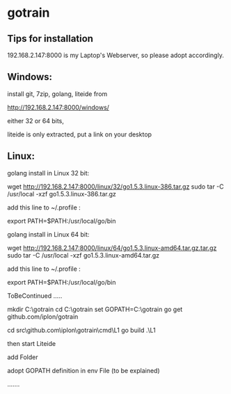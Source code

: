 # gotrain

## Tips for installation

192.168.2.147:8000 is my Laptop's Webserver, so please adopt accordingly. 

Windows:
-------

install git, 7zip, golang, liteide from

http://192.168.2.147:8000/windows/

either 32 or 64 bits,

liteide is only extracted, put a link on your desktop


Linux:
------

golang install in Linux 32 bit:

wget http://192.168.2.147:8000/linux/32/go1.5.3.linux-386.tar.gz
sudo tar -C /usr/local -xzf go1.5.3.linux-386.tar.gz

add this line to ~/.profile :

export PATH=$PATH:/usr/local/go/bin

golang install in Linux 64 bit:

wget http://192.168.2.147:8000/linux/64/go1.5.3.linux-amd64.tar.gz.tar.gz
sudo tar -C /usr/local -xzf go1.5.3.linux-amd64.tar.gz

add this line to ~/.profile :

export PATH=$PATH:/usr/local/go/bin


ToBeContinued .....



mkdir C:\gotrain
cd C:\gotrain
set GOPATH=C:\gotrain
go get github.com/iplon/gotrain

cd src\github.com\iplon\gotrain\cmd\L1
go build
.\L1

then start Liteide

add Folder

adopt GOPATH definition in env File (to be explained)

.......
